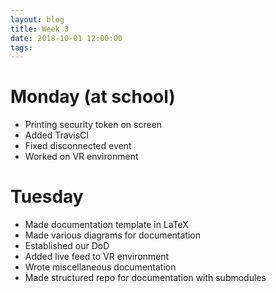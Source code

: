 ```yaml
---
layout: blog
title: Week 3
date: 2018-10-01 12:00:00
tags:
---
```

# Monday (at school)
* Printing security token on screen
* Added TravisCI
* Fixed disconnected event
* Worked on VR environment

# Tuesday
 * Made documentation template in LaTeX
 * Made various diagrams for documentation
 * Established our DoD
 * Added live feed to VR environment
 * Wrote miscellaneous documentation 
 * Made structured repo for documentation with submodules
 